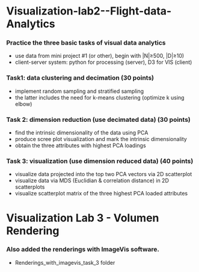 # Visualization-lab2--Flight-data-Analytics
### Practice the three basic tasks of visual data analytics
* use data from mini project #1 (or other), begin with |N|≥500, |D|≥10)
* client-server system: python for processing (server), D3 for VIS (client)
### Task1: data clustering and decimation (30 points)
* implement random sampling and stratified sampling
* the latter includes the need for k-means clustering (optimize k using elbow)
### Task 2: dimension reduction (use decimated data) (30 points)
* find the intrinsic dimensionality of the data using PCA
* produce scree plot visualization and mark the intrinsic dimensionality
* obtain the three attributes with highest PCA loadings
### Task 3: visualization (use dimension reduced data) (40 points)
* visualize data projected into the top two PCA vectors via 2D scatterplot
* visualize data via MDS (Euclidian & correlation distance) in 2D scatterplots
* visualize scatterplot matrix of the three highest PCA loaded attributes

# Visualization Lab 3 - Volumen Rendering
### Also added the renderings with ImageVis software.
* Renderings_with_imagevis_task_3 folder
